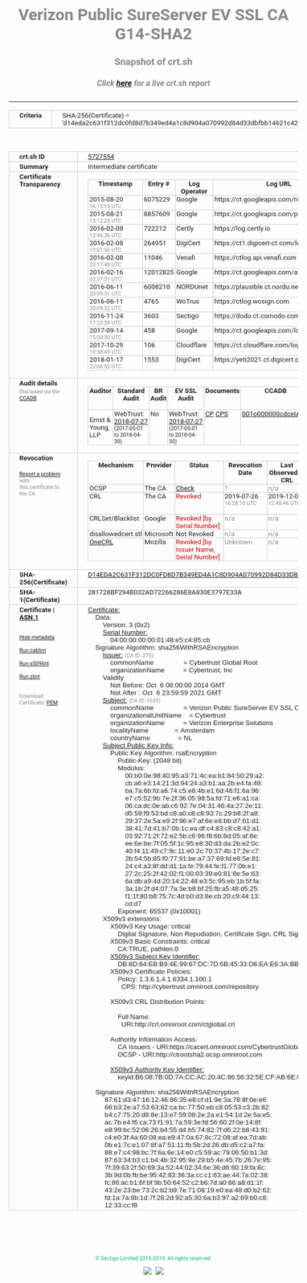 # Verizon Public SureServer EV SSL CA G14-SHA2
### Snapshot of crt.sh
##### Click [here](https://crt.sh/?q=D14EDA2C631F312DC0FD8D7B349ED4A1C8D904A070992D84D33DBFBB14621C42) for a live crt.sh report

---
<!DOCTYPE HTML PUBLIC "-//W3C//DTD HTML 4.0 Transitional//EN">
<HTML>
<HEAD>
  <META http-equiv="Content-Type" content="text/html; charset=UTF-8">
  <TITLE>crt.sh | d14eda2c631f312dc0fd8d7b349ed4a1c8d904a070992d84d33dbfbb14621c42</TITLE>
  <META name="description" content="Free CT Log Certificate Search Tool from Sectigo (formerly Comodo CA)">
  <META name="keywords" content="crt.sh, CT, Certificate Transparency, Certificate Search, SSL Certificate, Sectigo, Comodo CA">
  <LINK href="//fonts.googleapis.com/css?family=Roboto+Mono|Roboto:400,400i,700,700i" rel="stylesheet">
  <STYLE type="text/css">
    a {
      white-space: nowrap;
    }
    body {
      color: #888888;
      font: 12pt Roboto, sans-serif;
      padding-top: 10px;
      text-align: center
    }
    form {
      margin: 0px
    }
    span {
      border-radius: 10px
    }
    span.heading {
      color: #888888;
      font: 12pt Roboto, sans-serif
    }
    span.title {
      background-color: #00B373;
      color: #FFFFFF;
      font: bold 18pt Roboto, sans-serif;
      padding: 0px 5px
    }
    span.text {
      color: #888888;
      font: 10pt Roboto, sans-serif
    }
    span.whiteongrey {
      background-color: #D9D9D6;
      color: #FFFFFF;
      font: bold 18pt Roboto, sans-serif;
      padding: 0px 5px
    }
    table {
      border-collapse: collapse;
      color: #222222;
      font: 10pt Roboto, sans-serif;
      margin-left: auto;
      margin-right: auto
    }
    table.options {
      border: none;
      margin-left: 10px
    }
    td, th {
      border: 1px solid #CCCCCC;
      padding: 0px 2px;
      text-align: left;
      vertical-align: top
    }
    td.outer, th.outer {
      border: 1px solid #CCCCCC;
      padding: 2px 20px;
      text-align: left
    }
    th.heading {
      color: #888888;
      font: bold italic 12pt Roboto, sans-serif;
      padding: 20px 0px 0px;
      text-align: center
    }
    th.options, td.options {
      border: none;
      vertical-align: middle
    }
    td.text {
      font: 10pt "Roboto Mono", sans-serif;
      padding: 2px 20px
    }
    td.heading {
      border: none;
      color: #888888;
      font: 12pt Roboto, sans-serif;
      padding-top: 20px;
      text-align: center
    }
    table.lint td, th {
      text-align: center
    }
    .button {
      background-color: #00B373;
      border-radius: 10px;
      color: #FFFFFF;
      font: bold 13pt Roboto, sans-serif
    }
    .copyright {
      font: 8pt Roboto, sans-serif;
      color: #00B373
    }
    .input {
      border: 1px solid #888888;
      font-weight: bold;
      text-align: center
    }
    .small {
      font: 8pt Roboto, sans-serif;
      color: #888888
    }
    .error {
      background-color: #FFDFDF;
      color: #CC0000;
      font-weight: bold
    }
    .fatal {
      background-color: #0000AA;
      color: #FFFFFF;
      font-weight: bold
    }
    .notice {
      background-color: #FFFFDF;
      color: #606000
    }
    .warning {
      background-color: #FFEFDF;
      color: #DF6000
    }
  </STYLE>
</HEAD>
<BODY>

<TABLE>
  <TR>
    <TH class="outer">Criteria</TH>
    <TD class="outer">SHA-256(Certificate) = 'd14eda2c631f312dc0fd8d7b349ed4a1c8d904a070992d84d33dbfbb14621c42'</TD>
  </TR>
</TABLE>
<BR>
<TABLE>
  <TR>
    <TH class="outer">crt.sh ID</TH>
    <TD class="outer"><A href="?id=5727554">5727554</A></TD>
  </TR>
  <TR>
    <TH class="outer">Summary</TH>
    <TD class="outer">Intermediate certificate</TD>
  </TR>
  <TR>
    <TH class="outer">Certificate<BR>Transparency</TH>
    <TD class="outer">
<TABLE class="options" style="margin-left:0px">
  <TR>
    <TH>Timestamp</TH>
    <TH>Entry #</TH>
    <TH>Log Operator</TH>
    <TH>Log URL</TH>
  </TR>
  <TR>
    <TD>2015-08-20&nbsp; <FONT class="small">16:13:15 UTC</FONT></TD>
    <TD>6075229</TD>
    <TD>Google</TD>
    <TD>https://ct.googleapis.com/rocketeer</TD>
  </TR>
  <TR>
    <TD>2015-08-21&nbsp; <FONT class="small">13:12:25 UTC</FONT></TD>
    <TD>8857609</TD>
    <TD>Google</TD>
    <TD>https://ct.googleapis.com/pilot</TD>
  </TR>
  <TR>
    <TD>2016-02-08&nbsp; <FONT class="small">12:46:36 UTC</FONT></TD>
    <TD>722212</TD>
    <TD>Certly</TD>
    <TD>https://log.certly.io</TD>
  </TR>
  <TR>
    <TD>2016-02-08&nbsp; <FONT class="small">13:01:56 UTC</FONT></TD>
    <TD>264951</TD>
    <TD>DigiCert</TD>
    <TD>https://ct1.digicert-ct.com/log</TD>
  </TR>
  <TR>
    <TD>2016-02-08&nbsp; <FONT class="small">23:17:48 UTC</FONT></TD>
    <TD>11046</TD>
    <TD>Venafi</TD>
    <TD>https://ctlog.api.venafi.com</TD>
  </TR>
  <TR>
    <TD>2016-02-16&nbsp; <FONT class="small">02:37:31 UTC</FONT></TD>
    <TD>12012825</TD>
    <TD>Google</TD>
    <TD>https://ct.googleapis.com/aviator</TD>
  </TR>
  <TR>
    <TD>2016-06-11&nbsp; <FONT class="small">20:09:31 UTC</FONT></TD>
    <TD>6008210</TD>
    <TD>NORDUnet</TD>
    <TD>https://plausible.ct.nordu.net</TD>
  </TR>
  <TR>
    <TD>2016-06-11&nbsp; <FONT class="small">20:09:32 UTC</FONT></TD>
    <TD>4765</TD>
    <TD>WoTrus</TD>
    <TD>https://ctlog.wosign.com</TD>
  </TR>
  <TR>
    <TD>2016-11-24&nbsp; <FONT class="small">17:23:59 UTC</FONT></TD>
    <TD>3603</TD>
    <TD>Sectigo</TD>
    <TD>https://dodo.ct.comodo.com</TD>
  </TR>
  <TR>
    <TD>2017-09-14&nbsp; <FONT class="small">15:00:30 UTC</FONT></TD>
    <TD>458</TD>
    <TD>Google</TD>
    <TD>https://ct.googleapis.com/logs/argon2021</TD>
  </TR>
  <TR>
    <TD>2017-10-29&nbsp; <FONT class="small">19:58:49 UTC</FONT></TD>
    <TD>106</TD>
    <TD>Cloudflare</TD>
    <TD>https://ct.cloudflare.com/logs/nimbus2021</TD>
  </TR>
  <TR>
    <TD>2018-01-17&nbsp; <FONT class="small">22:06:52 UTC</FONT></TD>
    <TD>1553</TD>
    <TD>DigiCert</TD>
    <TD>https://yeti2021.ct.digicert.com/log</TD>
  </TR>
</TABLE>
    </TD>
  </TR>
  <TR>
    <TH class="outer">Audit details<BR>
      <DIV class="small" style="padding-top:3px">Disclosed via the
        <A href="//ccadb-public.secure.force.com/mozilla/PublicAllIntermediateCerts" target="_blank">CCADB</A></DIV>
    </TH>
    <TD class="outer">
<TABLE class="options" style="margin-left:0px">
  <TR>
    <TH>Auditor</TH>
    <TH>Standard Audit</TH>
    <TH>BR Audit</TH>
    <TH>EV SSL Audit</TH>
    <TH>Documents</TH>
    <TH>CCADB</TH>
    <TH>Root Owner / Certificate</TH>
  </TR>
  <TR>
    <TD style="vertical-align:middle">Ernst & Young, LLP</TD>
    <TD>WebTrust:
      <A href="https://bug1479561.bmoattachments.org/attachment.cgi?id=8996060" target="_blank">2018-07-27</A>
      <BR><FONT style="font-size:8pt">(2017-05-01 to 2018-04-30)</FONT></TD>
    <TD>No    <TD>WebTrust:
      <A href="https://bug1479561.bmoattachments.org/attachment.cgi?id=8996061" target="_blank">2018-07-27</A>
      <BR><FONT style="font-size:8pt">(2017-05-01 to 2018-04-30)</FONT></TD>
    <TD>
      <A href="https://secure.omniroot.com/repository/" target="blank">CP</A>
      <A href="https://secure.omniroot.com/repository/" target="blank">CPS</A>
    </TD>
    <TD><A href="//ccadb.force.com/001o000000cdceIAAQ" target="_blank">001o000000cdceIAAQ</A></TD>
    <TD><A href="/?id=60565">DigiCert</A></TD>
  </TR>
</TABLE>
    </TD>
  </TR>
  <TR>
    <TH class="outer">Revocation<BR><BR>
      <DIV class="small" style="padding-top:3px"><A href="?id=5727554&opt=problemreporting">Report a problem</A> with<BR>this certificate to the CA</DIV></TH>
    <TD class="outer">
      <TABLE class="options" style="margin-left:0px">
        <TR>
          <TH>Mechanism</TH>
          <TH>Provider</TH>
          <TH>Status</TH>
          <TH>Revocation Date</TH>
          <TH>Last Observed in CRL</TH>
          <TH>Last Checked <SPAN style="color:#CC0000;vertical-align:middle;font-size:70%;font-weight:normal">(Error)</SPAN></TH>
        </TR>
        <TR>
          <TD>OCSP</TD>
          <TD>The CA</TD>
          <TD><A href="?id=5727554&opt=ocsp">Check</A></TD>
          <TD><SPAN style="color:#888888">?</SPAN></TD>
          <TD><SPAN style="color:#888888">n/a</SPAN></TD>
          <TD><SPAN style="color:#888888">?</SPAN></TD>
        </TR>
        <TR>
          <TD>CRL</TD>
          <TD>The CA</TD>
          <TD><SPAN style="color:#CC0000">Revoked</SPAN></TD><TD>2019-07-26&nbsp; <FONT class="small">16:28:10 UTC</FONT></TD><TD>2019-12-03&nbsp; <FONT class="small">12:40:46 UTC</FONT></TD><TD>2019-12-04&nbsp; <FONT class="small">17:06:55 UTC</FONT></TD>
        </TR>
        <TR>
          <TD>CRLSet/Blacklist</TD>
          <TD>Google</TD>
          <TD><SPAN style="color:#CC0000">Revoked [by Serial Number]</SPAN></TD>
          <TD><SPAN style="color:#888888">n/a</SPAN></TD>
          <TD><SPAN style="color:#888888">n/a</SPAN></TD>
          <TD><SPAN style="color:#888888">n/a</SPAN></TD>
        </TR>
        <TR>
          <TD>disallowedcert.stl</TD>
          <TD>Microsoft</TD>
          <TD>Not Revoked</TD>
          <TD><SPAN style="color:#888888">n/a</SPAN></TD>
          <TD><SPAN style="color:#888888">n/a</SPAN></TD>
          <TD><SPAN style="color:#888888">n/a</SPAN></TD>
        </TR>
        <TR>
          <TD><A href="/mozilla-onecrl" target="_blank">OneCRL</A></TD>
          <TD>Mozilla</TD>
          <TD><SPAN style="color:#CC0000">Revoked [by Issuer Name, Serial Number]</SPAN></TD><TD><SPAN style="color:#888888">Unknown</SPAN></TD>
          <TD><SPAN style="color:#888888">n/a</SPAN></TD>
          <TD><SPAN style="color:#888888">n/a</SPAN></TD>
        </TR>
      </TABLE>
    </TD>
  </TR>
  <TR>
    <TH class="outer">SHA-256(Certificate)</TH>
    <TD class="outer"><A href="//censys.io/certificates/d14eda2c631f312dc0fd8d7b349ed4a1c8d904a070992d84d33dbfbb14621c42">D14EDA2C631F312DC0FD8D7B349ED4A1C8D904A070992D84D33DBFBB14621C42</A></TD>
  </TR>
  <TR>
    <TH class="outer">SHA-1(Certificate)</TH>
    <TD class="outer">281728BF294B032AD72266286E8A830E3797E33A</TD>
  </TR>
  <TR>
    <TH class="outer">Certificate | <A href="?asn1=5727554">ASN.1</A>
      <SPAN class="small"><BR>
      <BR><BR><A href="?id=5727554&opt=nometadata">Hide metadata</A>
      <BR><BR><A href="?id=5727554&opt=cablint">Run cablint</A>
      <BR><BR><A href="?id=5727554&opt=x509lint">Run x509lint</A>
      <BR><BR><A href="?id=5727554&opt=zlint">Run zlint</A>
      <BR><BR><BR>Download Certificate: <A href="?d=5727554">PEM</A>
      </SPAN>
    </TH>
    <TD class="text"><A href="?d=5727554">Certificate:</A><BR>&nbsp;&nbsp;&nbsp;&nbsp;Data:<BR>&nbsp;&nbsp;&nbsp;&nbsp;&nbsp;&nbsp;&nbsp;&nbsp;Version:&nbsp;3&nbsp;(0x2)<BR>&nbsp;&nbsp;&nbsp;&nbsp;&nbsp;&nbsp;&nbsp;&nbsp;<A href="?serial=04000000000148e5c485cb">Serial&nbsp;Number:</A><BR>&nbsp;&nbsp;&nbsp;&nbsp;&nbsp;&nbsp;&nbsp;&nbsp;&nbsp;&nbsp;&nbsp;&nbsp;04:00:00:00:00:01:48:e5:c4:85:cb<BR>&nbsp;&nbsp;&nbsp;&nbsp;Signature&nbsp;Algorithm:&nbsp;sha256WithRSAEncryption<BR>&nbsp;&nbsp;&nbsp;&nbsp;&nbsp;&nbsp;&nbsp;&nbsp;<A href="?caid=270">Issuer:</A> <SPAN class="small">(CA ID: 270)</SPAN><BR>&nbsp;&nbsp;&nbsp;&nbsp;&nbsp;&nbsp;&nbsp;&nbsp;&nbsp;&nbsp;&nbsp;&nbsp;commonName&nbsp;&nbsp;&nbsp;&nbsp;&nbsp;&nbsp;&nbsp;&nbsp;&nbsp;&nbsp;&nbsp;&nbsp;&nbsp;&nbsp;&nbsp;&nbsp;=&nbsp;Cybertrust&nbsp;Global&nbsp;Root<BR>&nbsp;&nbsp;&nbsp;&nbsp;&nbsp;&nbsp;&nbsp;&nbsp;&nbsp;&nbsp;&nbsp;&nbsp;organizationName&nbsp;&nbsp;&nbsp;&nbsp;&nbsp;&nbsp;&nbsp;&nbsp;&nbsp;&nbsp;=&nbsp;Cybertrust,&nbsp;Inc<BR>&nbsp;&nbsp;&nbsp;&nbsp;&nbsp;&nbsp;&nbsp;&nbsp;Validity<BR>&nbsp;&nbsp;&nbsp;&nbsp;&nbsp;&nbsp;&nbsp;&nbsp;&nbsp;&nbsp;&nbsp;&nbsp;Not&nbsp;Before:&nbsp;Oct&nbsp;&nbsp;6&nbsp;08:00:00&nbsp;2014&nbsp;GMT<BR>&nbsp;&nbsp;&nbsp;&nbsp;&nbsp;&nbsp;&nbsp;&nbsp;&nbsp;&nbsp;&nbsp;&nbsp;Not&nbsp;After&nbsp;:&nbsp;Oct&nbsp;&nbsp;6&nbsp;23:59:59&nbsp;2021&nbsp;GMT<BR>&nbsp;&nbsp;&nbsp;&nbsp;&nbsp;&nbsp;&nbsp;&nbsp;<A href="?caid=1655">Subject:</A> <SPAN class="small">(CA ID: 1655)</SPAN><BR>&nbsp;&nbsp;&nbsp;&nbsp;&nbsp;&nbsp;&nbsp;&nbsp;&nbsp;&nbsp;&nbsp;&nbsp;commonName&nbsp;&nbsp;&nbsp;&nbsp;&nbsp;&nbsp;&nbsp;&nbsp;&nbsp;&nbsp;&nbsp;&nbsp;&nbsp;&nbsp;&nbsp;&nbsp;=&nbsp;Verizon&nbsp;Public&nbsp;SureServer&nbsp;EV&nbsp;SSL&nbsp;CA&nbsp;G14-SHA2<BR>&nbsp;&nbsp;&nbsp;&nbsp;&nbsp;&nbsp;&nbsp;&nbsp;&nbsp;&nbsp;&nbsp;&nbsp;organizationalUnitName&nbsp;&nbsp;&nbsp;&nbsp;=&nbsp;Cybertrust<BR>&nbsp;&nbsp;&nbsp;&nbsp;&nbsp;&nbsp;&nbsp;&nbsp;&nbsp;&nbsp;&nbsp;&nbsp;organizationName&nbsp;&nbsp;&nbsp;&nbsp;&nbsp;&nbsp;&nbsp;&nbsp;&nbsp;&nbsp;=&nbsp;Verizon&nbsp;Enterprise&nbsp;Solutions<BR>&nbsp;&nbsp;&nbsp;&nbsp;&nbsp;&nbsp;&nbsp;&nbsp;&nbsp;&nbsp;&nbsp;&nbsp;localityName&nbsp;&nbsp;&nbsp;&nbsp;&nbsp;&nbsp;&nbsp;&nbsp;&nbsp;&nbsp;&nbsp;&nbsp;&nbsp;&nbsp;=&nbsp;Amsterdam<BR>&nbsp;&nbsp;&nbsp;&nbsp;&nbsp;&nbsp;&nbsp;&nbsp;&nbsp;&nbsp;&nbsp;&nbsp;countryName&nbsp;&nbsp;&nbsp;&nbsp;&nbsp;&nbsp;&nbsp;&nbsp;&nbsp;&nbsp;&nbsp;&nbsp;&nbsp;&nbsp;&nbsp;=&nbsp;NL<BR>&nbsp;&nbsp;&nbsp;&nbsp;&nbsp;&nbsp;&nbsp;&nbsp;<A href="?spkisha256=a735a20ae7787c7c5169abfa327ea1166bbb9d504ccbd0e2aabf27fe5dffa011">Subject&nbsp;Public&nbsp;Key&nbsp;Info:</A><BR>&nbsp;&nbsp;&nbsp;&nbsp;&nbsp;&nbsp;&nbsp;&nbsp;&nbsp;&nbsp;&nbsp;&nbsp;Public&nbsp;Key&nbsp;Algorithm:&nbsp;rsaEncryption<BR>&nbsp;&nbsp;&nbsp;&nbsp;&nbsp;&nbsp;&nbsp;&nbsp;&nbsp;&nbsp;&nbsp;&nbsp;&nbsp;&nbsp;&nbsp;&nbsp;Public-Key:&nbsp;(2048&nbsp;bit)<BR>&nbsp;&nbsp;&nbsp;&nbsp;&nbsp;&nbsp;&nbsp;&nbsp;&nbsp;&nbsp;&nbsp;&nbsp;&nbsp;&nbsp;&nbsp;&nbsp;Modulus:<BR>&nbsp;&nbsp;&nbsp;&nbsp;&nbsp;&nbsp;&nbsp;&nbsp;&nbsp;&nbsp;&nbsp;&nbsp;&nbsp;&nbsp;&nbsp;&nbsp;&nbsp;&nbsp;&nbsp;&nbsp;00:b0:0e:98:40:95:a3:71:4c:ea:b1:84:50:29:a2:<BR>&nbsp;&nbsp;&nbsp;&nbsp;&nbsp;&nbsp;&nbsp;&nbsp;&nbsp;&nbsp;&nbsp;&nbsp;&nbsp;&nbsp;&nbsp;&nbsp;&nbsp;&nbsp;&nbsp;&nbsp;cb:a6:e3:14:21:3d:94:24:a3:b1:aa:2b:e4:fa:49:<BR>&nbsp;&nbsp;&nbsp;&nbsp;&nbsp;&nbsp;&nbsp;&nbsp;&nbsp;&nbsp;&nbsp;&nbsp;&nbsp;&nbsp;&nbsp;&nbsp;&nbsp;&nbsp;&nbsp;&nbsp;ba:7a:6b:fd:a6:74:c5:e8:4b:e1:6d:46:f1:6a:96:<BR>&nbsp;&nbsp;&nbsp;&nbsp;&nbsp;&nbsp;&nbsp;&nbsp;&nbsp;&nbsp;&nbsp;&nbsp;&nbsp;&nbsp;&nbsp;&nbsp;&nbsp;&nbsp;&nbsp;&nbsp;e7:c5:52:9b:7e:2f:36:05:98:5a:fd:71:e6:a1:ca:<BR>&nbsp;&nbsp;&nbsp;&nbsp;&nbsp;&nbsp;&nbsp;&nbsp;&nbsp;&nbsp;&nbsp;&nbsp;&nbsp;&nbsp;&nbsp;&nbsp;&nbsp;&nbsp;&nbsp;&nbsp;06:ca:dc:0e:ab:c6:92:7e:04:31:46:4a:27:2e:11:<BR>&nbsp;&nbsp;&nbsp;&nbsp;&nbsp;&nbsp;&nbsp;&nbsp;&nbsp;&nbsp;&nbsp;&nbsp;&nbsp;&nbsp;&nbsp;&nbsp;&nbsp;&nbsp;&nbsp;&nbsp;d5:59:f9:53:bd:c8:a0:c8:c8:93:7c:29:b8:2f:a8:<BR>&nbsp;&nbsp;&nbsp;&nbsp;&nbsp;&nbsp;&nbsp;&nbsp;&nbsp;&nbsp;&nbsp;&nbsp;&nbsp;&nbsp;&nbsp;&nbsp;&nbsp;&nbsp;&nbsp;&nbsp;29:37:2e:5a:e9:2f:96:e7:af:6e:e8:bb:d7:61:d1:<BR>&nbsp;&nbsp;&nbsp;&nbsp;&nbsp;&nbsp;&nbsp;&nbsp;&nbsp;&nbsp;&nbsp;&nbsp;&nbsp;&nbsp;&nbsp;&nbsp;&nbsp;&nbsp;&nbsp;&nbsp;38:41:7d:41:b7:0b:1c:ea:df:c4:83:c8:c8:42:a1:<BR>&nbsp;&nbsp;&nbsp;&nbsp;&nbsp;&nbsp;&nbsp;&nbsp;&nbsp;&nbsp;&nbsp;&nbsp;&nbsp;&nbsp;&nbsp;&nbsp;&nbsp;&nbsp;&nbsp;&nbsp;03:92:71:2f:72:e2:5b:c6:96:f8:6b:8d:05:af:8e:<BR>&nbsp;&nbsp;&nbsp;&nbsp;&nbsp;&nbsp;&nbsp;&nbsp;&nbsp;&nbsp;&nbsp;&nbsp;&nbsp;&nbsp;&nbsp;&nbsp;&nbsp;&nbsp;&nbsp;&nbsp;ee:6e:be:7f:05:5f:1c:95:e8:30:d3:da:2b:e2:0c:<BR>&nbsp;&nbsp;&nbsp;&nbsp;&nbsp;&nbsp;&nbsp;&nbsp;&nbsp;&nbsp;&nbsp;&nbsp;&nbsp;&nbsp;&nbsp;&nbsp;&nbsp;&nbsp;&nbsp;&nbsp;40:f4:11:49:c7:9c:11:e0:2c:70:37:4b:17:2e:c7:<BR>&nbsp;&nbsp;&nbsp;&nbsp;&nbsp;&nbsp;&nbsp;&nbsp;&nbsp;&nbsp;&nbsp;&nbsp;&nbsp;&nbsp;&nbsp;&nbsp;&nbsp;&nbsp;&nbsp;&nbsp;2b:54:5b:85:f0:77:91:be:a7:37:69:fd:e8:5e:81:<BR>&nbsp;&nbsp;&nbsp;&nbsp;&nbsp;&nbsp;&nbsp;&nbsp;&nbsp;&nbsp;&nbsp;&nbsp;&nbsp;&nbsp;&nbsp;&nbsp;&nbsp;&nbsp;&nbsp;&nbsp;24:c4:a3:8f:dd:d1:1a:fe:79:44:fe:f1:77:0b:e1:<BR>&nbsp;&nbsp;&nbsp;&nbsp;&nbsp;&nbsp;&nbsp;&nbsp;&nbsp;&nbsp;&nbsp;&nbsp;&nbsp;&nbsp;&nbsp;&nbsp;&nbsp;&nbsp;&nbsp;&nbsp;27:2c:25:2f:42:02:f1:00:03:39:e0:81:8e:5e:63:<BR>&nbsp;&nbsp;&nbsp;&nbsp;&nbsp;&nbsp;&nbsp;&nbsp;&nbsp;&nbsp;&nbsp;&nbsp;&nbsp;&nbsp;&nbsp;&nbsp;&nbsp;&nbsp;&nbsp;&nbsp;6a:db:a9:4d:20:14:22:48:e3:5c:95:eb:1b:5f:fa:<BR>&nbsp;&nbsp;&nbsp;&nbsp;&nbsp;&nbsp;&nbsp;&nbsp;&nbsp;&nbsp;&nbsp;&nbsp;&nbsp;&nbsp;&nbsp;&nbsp;&nbsp;&nbsp;&nbsp;&nbsp;3a:1b:2f:d4:07:7a:3e:b8:bf:25:fb:a5:48:d5:25:<BR>&nbsp;&nbsp;&nbsp;&nbsp;&nbsp;&nbsp;&nbsp;&nbsp;&nbsp;&nbsp;&nbsp;&nbsp;&nbsp;&nbsp;&nbsp;&nbsp;&nbsp;&nbsp;&nbsp;&nbsp;f1:1f:80:b8:75:7c:4d:b0:d3:8e:cb:20:c9:44:13:<BR>&nbsp;&nbsp;&nbsp;&nbsp;&nbsp;&nbsp;&nbsp;&nbsp;&nbsp;&nbsp;&nbsp;&nbsp;&nbsp;&nbsp;&nbsp;&nbsp;&nbsp;&nbsp;&nbsp;&nbsp;cd:d7<BR>&nbsp;&nbsp;&nbsp;&nbsp;&nbsp;&nbsp;&nbsp;&nbsp;&nbsp;&nbsp;&nbsp;&nbsp;&nbsp;&nbsp;&nbsp;&nbsp;Exponent:&nbsp;65537&nbsp;(0x10001)<BR>&nbsp;&nbsp;&nbsp;&nbsp;&nbsp;&nbsp;&nbsp;&nbsp;X509v3&nbsp;extensions:<BR>&nbsp;&nbsp;&nbsp;&nbsp;&nbsp;&nbsp;&nbsp;&nbsp;&nbsp;&nbsp;&nbsp;&nbsp;X509v3&nbsp;Key&nbsp;Usage:&nbsp;critical<BR>&nbsp;&nbsp;&nbsp;&nbsp;&nbsp;&nbsp;&nbsp;&nbsp;&nbsp;&nbsp;&nbsp;&nbsp;&nbsp;&nbsp;&nbsp;&nbsp;Digital&nbsp;Signature,&nbsp;Non&nbsp;Repudiation,&nbsp;Certificate&nbsp;Sign,&nbsp;CRL&nbsp;Sign<BR>&nbsp;&nbsp;&nbsp;&nbsp;&nbsp;&nbsp;&nbsp;&nbsp;&nbsp;&nbsp;&nbsp;&nbsp;X509v3&nbsp;Basic&nbsp;Constraints:&nbsp;critical<BR>&nbsp;&nbsp;&nbsp;&nbsp;&nbsp;&nbsp;&nbsp;&nbsp;&nbsp;&nbsp;&nbsp;&nbsp;&nbsp;&nbsp;&nbsp;&nbsp;CA:TRUE,&nbsp;pathlen:0<BR>&nbsp;&nbsp;&nbsp;&nbsp;&nbsp;&nbsp;&nbsp;&nbsp;&nbsp;&nbsp;&nbsp;&nbsp;<A href="?ski=db8d64ebb94e9967dc7d6b4533d6eae63abb9dec">X509v3&nbsp;Subject&nbsp;Key&nbsp;Identifier:</A><BR>&nbsp;&nbsp;&nbsp;&nbsp;&nbsp;&nbsp;&nbsp;&nbsp;&nbsp;&nbsp;&nbsp;&nbsp;&nbsp;&nbsp;&nbsp;&nbsp;DB:8D:64:EB:B9:4E:99:67:DC:7D:6B:45:33:D6:EA:E6:3A:BB:9D:EC<BR>&nbsp;&nbsp;&nbsp;&nbsp;&nbsp;&nbsp;&nbsp;&nbsp;&nbsp;&nbsp;&nbsp;&nbsp;X509v3&nbsp;Certificate&nbsp;Policies:&nbsp;<BR>&nbsp;&nbsp;&nbsp;&nbsp;&nbsp;&nbsp;&nbsp;&nbsp;&nbsp;&nbsp;&nbsp;&nbsp;&nbsp;&nbsp;&nbsp;&nbsp;Policy:&nbsp;1.3.6.1.4.1.6334.1.100.1<BR>&nbsp;&nbsp;&nbsp;&nbsp;&nbsp;&nbsp;&nbsp;&nbsp;&nbsp;&nbsp;&nbsp;&nbsp;&nbsp;&nbsp;&nbsp;&nbsp;&nbsp;&nbsp;CPS:&nbsp;http://cybertrust.omniroot.com/repository<BR><BR>&nbsp;&nbsp;&nbsp;&nbsp;&nbsp;&nbsp;&nbsp;&nbsp;&nbsp;&nbsp;&nbsp;&nbsp;X509v3&nbsp;CRL&nbsp;Distribution&nbsp;Points:&nbsp;<BR><BR>&nbsp;&nbsp;&nbsp;&nbsp;&nbsp;&nbsp;&nbsp;&nbsp;&nbsp;&nbsp;&nbsp;&nbsp;&nbsp;&nbsp;&nbsp;&nbsp;Full&nbsp;Name:<BR>&nbsp;&nbsp;&nbsp;&nbsp;&nbsp;&nbsp;&nbsp;&nbsp;&nbsp;&nbsp;&nbsp;&nbsp;&nbsp;&nbsp;&nbsp;&nbsp;&nbsp;&nbsp;URI:http://crl.omniroot.com/ctglobal.crl<BR><BR>&nbsp;&nbsp;&nbsp;&nbsp;&nbsp;&nbsp;&nbsp;&nbsp;&nbsp;&nbsp;&nbsp;&nbsp;Authority&nbsp;Information&nbsp;Access:&nbsp;<BR>&nbsp;&nbsp;&nbsp;&nbsp;&nbsp;&nbsp;&nbsp;&nbsp;&nbsp;&nbsp;&nbsp;&nbsp;&nbsp;&nbsp;&nbsp;&nbsp;CA&nbsp;Issuers&nbsp;-&nbsp;URI:https://cacert.omniroot.com/CybertrustGlobalRoot_rs.crt<BR>&nbsp;&nbsp;&nbsp;&nbsp;&nbsp;&nbsp;&nbsp;&nbsp;&nbsp;&nbsp;&nbsp;&nbsp;&nbsp;&nbsp;&nbsp;&nbsp;OCSP&nbsp;-&nbsp;URI:http://ctrootsha2.ocsp.omniroot.com<BR><BR>&nbsp;&nbsp;&nbsp;&nbsp;&nbsp;&nbsp;&nbsp;&nbsp;&nbsp;&nbsp;&nbsp;&nbsp;<A href="?ski=b6087b0d7accac204c8656325ecfab6e852d7057">X509v3&nbsp;Authority&nbsp;Key&nbsp;Identifier:</A><BR>&nbsp;&nbsp;&nbsp;&nbsp;&nbsp;&nbsp;&nbsp;&nbsp;&nbsp;&nbsp;&nbsp;&nbsp;&nbsp;&nbsp;&nbsp;&nbsp;keyid:B6:08:7B:0D:7A:CC:AC:20:4C:86:56:32:5E:CF:AB:6E:85:2D:70:57<BR><BR>&nbsp;&nbsp;&nbsp;&nbsp;Signature&nbsp;Algorithm:&nbsp;sha256WithRSAEncryption<BR>&nbsp;&nbsp;&nbsp;&nbsp;&nbsp;&nbsp;&nbsp;&nbsp;&nbsp;87:61:d3:47:16:12:46:86:35:e8:cf:d1:9e:3a:78:8f:0e:e6:<BR>&nbsp;&nbsp;&nbsp;&nbsp;&nbsp;&nbsp;&nbsp;&nbsp;&nbsp;66:b3:2e:a7:53:63:82:ca:bc:77:50:eb:c8:05:53:c3:2b:82:<BR>&nbsp;&nbsp;&nbsp;&nbsp;&nbsp;&nbsp;&nbsp;&nbsp;&nbsp;b4:c7:75:20:d8:8e:13:e7:59:08:2e:2a:e1:54:1d:2e:5a:e5:<BR>&nbsp;&nbsp;&nbsp;&nbsp;&nbsp;&nbsp;&nbsp;&nbsp;&nbsp;ac:7b:e4:f6:ca:73:f1:91:7a:59:3e:fd:56:60:2f:0e:14:8f:<BR>&nbsp;&nbsp;&nbsp;&nbsp;&nbsp;&nbsp;&nbsp;&nbsp;&nbsp;e8:99:bc:52:06:26:b4:55:d4:b5:74:82:7f:d6:22:b8:43:91:<BR>&nbsp;&nbsp;&nbsp;&nbsp;&nbsp;&nbsp;&nbsp;&nbsp;&nbsp;c4:e0:3f:4a:60:08:ea:e9:47:0a:67:8c:72:08:af:ea:7d:ab:<BR>&nbsp;&nbsp;&nbsp;&nbsp;&nbsp;&nbsp;&nbsp;&nbsp;&nbsp;0b:e1:7c:e1:07:8f:a7:51:11:fb:5b:2d:26:db:d5:c2:a7:fa:<BR>&nbsp;&nbsp;&nbsp;&nbsp;&nbsp;&nbsp;&nbsp;&nbsp;&nbsp;88:e7:c4:98:bc:7f:6a:6e:14:e0:c5:59:ac:79:06:50:b1:3d:<BR>&nbsp;&nbsp;&nbsp;&nbsp;&nbsp;&nbsp;&nbsp;&nbsp;&nbsp;87:63:34:b3:c1:b4:4b:32:95:9e:29:b5:4e:45:7b:26:7e:95:<BR>&nbsp;&nbsp;&nbsp;&nbsp;&nbsp;&nbsp;&nbsp;&nbsp;&nbsp;7f:39:63:2f:50:69:3a:52:44:02:34:6e:36:d6:60:19:fa:8c:<BR>&nbsp;&nbsp;&nbsp;&nbsp;&nbsp;&nbsp;&nbsp;&nbsp;&nbsp;3b:9d:0b:fb:be:95:42:83:36:3a:cc:c1:63:ae:44:7a:02:38:<BR>&nbsp;&nbsp;&nbsp;&nbsp;&nbsp;&nbsp;&nbsp;&nbsp;&nbsp;fc:86:ac:b1:6f:bf:9b:50:64:52:c2:b6:7d:a0:86:a8:d1:1f:<BR>&nbsp;&nbsp;&nbsp;&nbsp;&nbsp;&nbsp;&nbsp;&nbsp;&nbsp;43:2e:23:be:73:2c:b2:b9:7e:71:08:19:e0:ea:48:d0:b2:62:<BR>&nbsp;&nbsp;&nbsp;&nbsp;&nbsp;&nbsp;&nbsp;&nbsp;&nbsp;fd:1a:7a:8b:1d:7f:28:2d:92:a5:30:6a:b3:97:a2:69:b0:c8:<BR>&nbsp;&nbsp;&nbsp;&nbsp;&nbsp;&nbsp;&nbsp;&nbsp;&nbsp;12:33:cc:f8<BR>    </TD>
  </TR>
</TABLE>

  <BR><BR><BR>

  <P class="copyright">&copy; Sectigo Limited 2015-2019. All rights reserved.</P>
  <DIV>
    <A href="https://sectigo.com/"><IMG src="/sectigo_s.png"></A>
    &nbsp;<A href="https://github.com/crtsh"><IMG src="/GitHub-Mark-32px.png"></A>
  </DIV>
</BODY>
</HTML>
